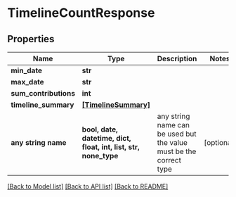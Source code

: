# TimelineCountResponse


## Properties
Name | Type | Description | Notes
------------ | ------------- | ------------- | -------------
**min_date** | **str** |  | 
**max_date** | **str** |  | 
**sum_contributions** | **int** |  | 
**timeline_summary** | [**[TimelineSummary]**](TimelineSummary.md) |  | 
**any string name** | **bool, date, datetime, dict, float, int, list, str, none_type** | any string name can be used but the value must be the correct type | [optional]

[[Back to Model list]](../README.md#documentation-for-models) [[Back to API list]](../README.md#documentation-for-api-endpoints) [[Back to README]](../README.md)


